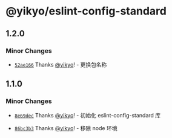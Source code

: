 # @yikyo/eslint-config-standard

## 1.2.0

### Minor Changes

- [`52ae166`](https://github.com/yikyo/packages/commit/52ae166dba39681abe6a30003508516c91bc753d) Thanks [@yikyo](https://github.com/yikyo)! - 更换包名称

## 1.1.0

### Minor Changes

- [`8e69dec`](https://github.com/yikyo/packages/commit/8e69decd4d4c785bd6e5741f8b0f60d7cb8094be) Thanks [@yikyo](https://github.com/yikyo)! - 初始化 eslint-config-standard 库

- [`86bc3b3`](https://github.com/yikyo/packages/commit/86bc3b3f3489c574e91c14ac20181ee3d83b4cfb) Thanks [@yikyo](https://github.com/yikyo)! - 移除 node 环境
